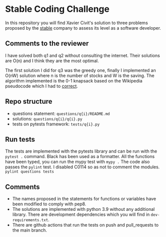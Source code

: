 # Stable Coding Challenge

In this repository you will find Xavier Civit's solution to three problems proposed by the [stable](https://www.stableprice.com/) company to assess its level as a software developer.

## Comments to the reviewer

I have solved both q1 and q2 without consulting the internet. Their solutions are O(n) and I think they are the most optimal.

The first solution I did for q3 was the greedy one, finally I implemented an O(nW) solution where n is the number of stocks and W is the saving.
The algorithm implemented is the 0-1 knapsack based on the Wikipedia pseudocode which I had to [correct](https://en.wikipedia.org/w/index.php?title=Knapsack_problem&diff=1126513814&oldid=1123980612).

## Repo structure

- questions statement: `questions/q{i}/README.md`
- solutions: `questions/q{i}/q{i}.py`
- tests on pytests framework: `tests/q{i}.py`

## Run tests

The tests are implemented with the pytests library and can be run with the `pytest .` command.
Black has been used as a formatter.
All the functions have been typed, you can run the mypy test with
`mypy .`
The code also passes the `pylint` test. I disabled C0114 so as not to comment the modules. `pylint questions tests`

## Comments

- The names proposed in the statements for functions or variables have been modified to comply with pep8.
- The solutions are implemented with python 3.9 without any additional library. There are development dependencies which you will find in `dev-requirements.txt`.
- There are github actions that run the tests on push and pull_requests to the main branch.
